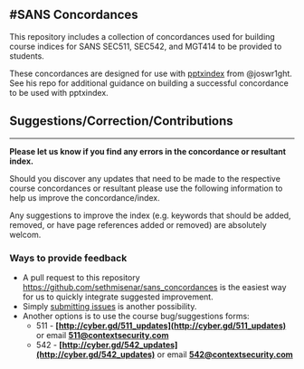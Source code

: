 #SANS Concordances
---

This repository includes a collection of concordances used for building course indices for SANS SEC511, SEC542, and MGT414 to be provided to students.

These concordances are designed for use with [pptxindex](https://github.com/joswr1ght/pptxindex/) from @joswr1ght. See his repo for additional guidance on building a successful concordance to be used with pptxindex.

## Suggestions/Correction/Contributions
---

**Please let us know if you find any errors in the concordance or resultant index.**

Should you discover any updates that need to be made to the respective course concordances or resultant please use the following information to help us improve the concordance/index.

Any suggestions to improve the index (e.g. keywords that should be added, removed, or have page references added or removed) are absolutely welcom.

### Ways to provide feedback
- A pull request to this repository https://github.com/sethmisenar/sans_concordances is the easiest way for us to quickly integrate suggested improvement.
- Simply [submitting issues](https://github.com/sethmisenar/sans_concordances/issues/new) is another possibility.
- Another options is to use the course bug/suggestions forms:
  * 511 - **[http://cyber.gd/511_updates](http://cyber.gd/511_updates)** or email **<511@contextsecurity.com>**
  * 542 - **[http://cyber.gd/542_updates](http://cyber.gd/542_updates)** or email **<542@contextsecurity.com>**
